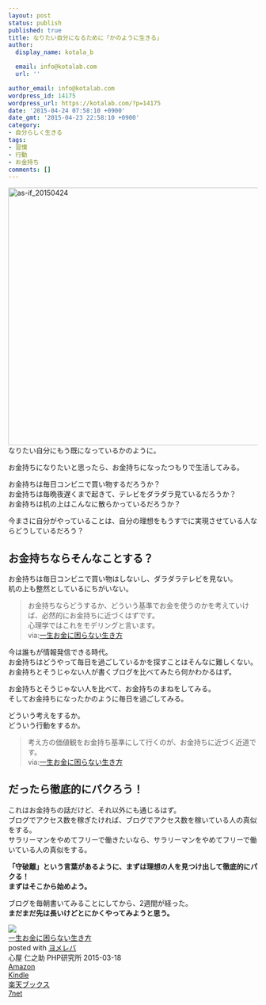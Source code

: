 ```yaml
---
layout: post
status: publish
published: true
title: なりたい自分になるために「かのように生きる」
author:
  display_name: kotala_b

  email: info@kotalab.com
  url: ''

author_email: info@kotalab.com
wordpress_id: 14175
wordpress_url: https://kotalab.com/?p=14175
date: '2015-04-24 07:58:10 +0900'
date_gmt: '2015-04-23 22:58:10 +0900'
category:
- 自分らしく生きる
tags:
- 習慣
- 行動
- お金持ち
comments: []
---
```

<p><img src="https://kotalab.com/wp-content/uploads/2015/04/as-if_20150424-780x520.jpg" alt="as-if_20150424" width="780" height="520" class="aligncenter size-large wp-image-14177" /><br />
なりたい自分にもう既になっているかのように。</p>
<p>お金持ちになりたいと思ったら、お金持ちになったつもりで生活してみる。</p>
<p>お金持ちは毎日コンビニで買い物するだろうか？<br />
お金持ちは毎晩夜遅くまで起きて、テレビをダラダラ見ているだろうか？<br />
お金持ちは机の上はこんなに散らかっているだろうか？</p>
<p>今まさに自分がやっていることは、自分の理想をもうすでに実現させている人ならどうしているだろう？<br />
<!--more--></p>
<h2>お金持ちならそんなことする？</h2>
<p>お金持ちは毎日コンビニで買い物はしないし、ダラダラテレビを見ない。<br />
机の上も整然としているにちがいない。</p>
<blockquote><p>
お金持ちならどうするか、どういう基準でお金を使うのかを考えていけば、必然的にお金持ちに近づくはずです。<br />
心理学ではこれをモデリングと言います。<br />
via:<a href="http://www.amazon.co.jp/exec/obidos/asin/4569822614/same-22/" rel="nofollow" target="_blank">一生お金に困らない生き方</a>
</p></blockquote>
<p>今は誰もが情報発信できる時代。<br />
お金持ちはどうやって毎日を過ごしているかを探すことはそんなに難しくない。<br />
お金持ちとそうじゃない人が書くブログを比べてみたら何かわかるはず。</p>
<p>お金持ちとそうじゃない人を比べて、<span class="b">お金持ちのまねをしてみる。</span><br />
そしてお金持ちになった<span class="b">かのように</span>毎日を過ごしてみる。</p>
<p>どういう考えをするか。<br />
どういう行動をするか。</p>
<blockquote><p>
考え方の価値観をお金持ち基準にして行くのが、お金持ちに近づく近道です。<br />
via:<a href="http://www.amazon.co.jp/exec/obidos/asin/4569822614/same-22/" rel="nofollow" target="_blank">一生お金に困らない生き方</a>
</p></blockquote>
<h2>だったら徹底的にパクろう！</h2>
<p>これはお金持ちの話だけど、それ以外にも通じるはず。<br />
ブログでアクセス数を稼ぎたければ、ブログでアクセス数を稼いている人の真似をする。<br />
サラリーマンをやめてフリーで働きたいなら、サラリーマンをやめてフリーで働いている人の真似をする。</p>
<p><strong>「守破離」という言葉があるように、まずは理想の人を見つけ出して徹底的にパクる！<br />
まずはそこから始めよう。</strong></p>
<p>ブログを毎朝書いてみることにしてから、2週間が経った。<br />
<strong>まだまだ先は長いけどとにかくやってみようと思う。</strong></p>
<div class="booklink-box">
<div class="booklink-image"><a href="http://www.amazon.co.jp/exec/obidos/asin/4569822614/same-22/" rel="nofollow" target="_blank"><img src="http://ecx.images-amazon.com/images/I/51Hou4dBygL._SL160_.jpg" style="border: none;" /></a></div>
<div class="booklink-info">
<div class="booklink-name"><a href="http://www.amazon.co.jp/exec/obidos/asin/4569822614/same-22/" rel="nofollow" target="_blank">一生お金に困らない生き方</a>
<div class="booklink-powered-date">posted with <a href="http://yomereba.com" rel="nofollow" target="_blank">ヨメレバ</a></div>
</div>
<div class="booklink-detail">心屋 仁之助 PHP研究所 2015-03-18    </div>
<div class="booklink-link2">
<div class="shoplinkamazon"><a href="http://www.amazon.co.jp/exec/obidos/asin/4569822614/same-22/" rel="nofollow" target="_blank">Amazon</a></div>
<div class="shoplinkkindle"><a href="http://www.amazon.co.jp/exec/obidos/ASIN/B00VHPUKR0/same-22/" rel="nofollow" target="_blank">Kindle</a></div>
<div class="shoplinkrakuten"><a href="http://c.af.moshimo.com/af/c/click?a_id=374939&p_id=56&pc_id=56&pl_id=637&s_v=b5Rz2P0601xu&url=http%3A%2F%2Fbooks.rakuten.co.jp%2Frb%2F13169684%2F" rel="nofollow" target="_blank">楽天ブックス</a><img src="http://i.af.moshimo.com/af/i/impression?a_id=374939&p_id=56&pc_id=56&pl_id=637" width="1" height="1" style="border:none;"></div>
<div class="shoplinkseven"><a href="http://ck.jp.ap.valuecommerce.com/servlet/referral?sid=2967684&pid=881104827&vc_url=http%3A%2F%2Fwww.7netshopping.jp%2Fbooks%2Fsearch_result%2F%3Fctgy%3Dbooks%26code%3D4569822614" target="_blank">7net</a><img src="http://atq.ad.valuecommerce.com/servlet/atq/gifbanner?sid=2967684&pid=881104827" height="1" width="1" border="0"></div>
</p></div>
</div>
<div class="booklink-footer"></div>
</div>
